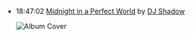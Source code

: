 *   18:47:02  [Midnight in a Perfect World](http://goo.gl/4a5RCn) by [DJ Shadow](http://www.last.fm/music/DJ+Shadow)

    ![Album Cover](http://userserve-ak.last.fm/serve/174s/54252231.png "Endtroducing.....")

